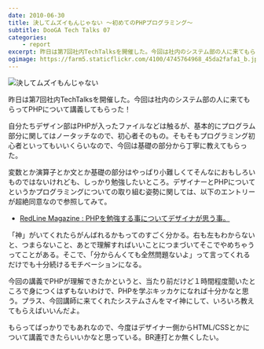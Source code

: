 ```yaml
---
date: 2010-06-30
title: 決してムズイもんじゃない 〜初めてのPHPプログラミング〜
subtitle: DooGA Tech Talks 07
categories: 
    - report
excerpt: 昨日は第7回社内TechTalksを開催した。今回は社内のシステム部の人に来てもらってPHPについて講義してもらった！
ogimage: https://farm5.staticflickr.com/4100/4745764968_45da2fafa1_b.jpg
---
```


![決してムズイもんじゃない](https://farm5.staticflickr.com/4100/4745764968_45da2fafa1_b.jpg)

昨日は第7回社内TechTalksを開催した。今回は社内のシステム部の人に来てもらってPHPについて講義してもらった！

自分たちデザイン部はPHPが入ったファイルなどは触るが、基本的にプログラム部分に関してはノータッチなので、初心者そのもの。そもそもプログラミング初心者といってもいいくらいなので、今回は基礎の部分から丁寧に教えてもらった。

変数とか演算子とか文とか基礎の部分はやっぱり小難しくてそんなにおもしろいものではないけれども、しっかり勉強したいところ。デザイナーとPHPについてというかプログラミングについての取り組む姿勢に関しては、以下のエントリーが超絶同意なので参照してみて。

+ [RedLine Magazine : PHPを勉強する事についてデザイナが思う事。](http://redline.hippy.jp/lab/php/php_9.php)

「神」がいてくれたらがんばれるかもってのすごく分かる。右も左もわからないと、つまらないこと、あとで理解すればいいことにつまづいてそこでやめちゃうってことがある。そこで、「分からんくても全然問題ないよ」って言ってくれるだけでも十分続けるモチベーションになる。

今回の講義でPHPが理解できたかというと、当たり前だけど１時間程度聞いたところで身につくはずもないわけで、PHPを学ぶキッカケになれば十分かなと思う。プラス、今回講師に来てくれたシステムさんをマイ神にして、いろいろ教えてもらえばいいんだよ。

もらってばっかりでもあれなので、今度はデザイナー側からHTML/CSSとかについて講義できたらいいかなと思っている。BR連打とか無くしたい。

